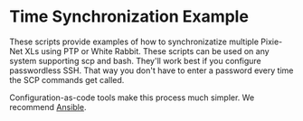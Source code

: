 # Time Synchronization Example

These scripts provide examples of how to synchronizatize multiple Pixie-Net XLs using 
PTP or White Rabbit. These scripts can be used on any system supporting scp and bash.
They'll work best if you configure passwordless SSH. That way you don't have to 
enter a password every time the SCP commands get called. 

Configuration-as-code tools make this process much simpler. We recommend 
[Ansible](https://www.ansible.com/). 